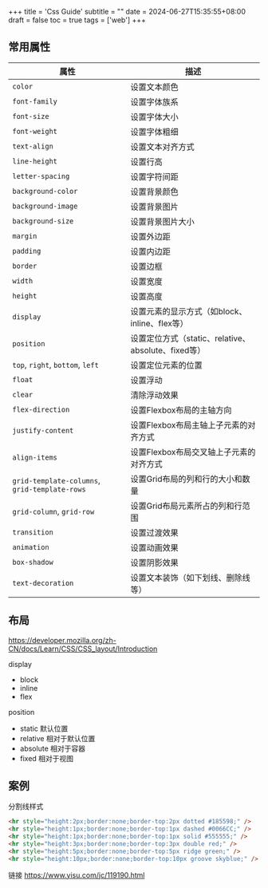 +++
title = 'Css Guide'
subtitle = ""
date = 2024-06-27T15:35:55+08:00
draft = false
toc = true
tags = ['web']
+++

## 常用属性

| 属性                  | 描述                                                         |
|-----------------------|--------------------------------------------------------------|
| `color`               | 设置文本颜色                                                   |
| `font-family`         | 设置字体族系                                                   |
| `font-size`           | 设置字体大小                                                   |
| `font-weight`         | 设置字体粗细                                                   |
| `text-align`          | 设置文本对齐方式                                               |
| `line-height`         | 设置行高                                                       |
| `letter-spacing`      | 设置字符间距                                                   |
| `background-color`    | 设置背景颜色                                                   |
| `background-image`    | 设置背景图片                                                   |
| `background-size`     | 设置背景图片大小                                               |
| `margin`              | 设置外边距                                                     |
| `padding`             | 设置内边距                                                     |
| `border`              | 设置边框                                                       |
| `width`               | 设置宽度                                                       |
| `height`              | 设置高度                                                       |
| `display`             | 设置元素的显示方式（如block、inline、flex等）                   |
| `position`            | 设置定位方式（static、relative、absolute、fixed等）                      |
| `top`, `right`, `bottom`, `left` | 设置定位元素的位置                                           |
| `float`               | 设置浮动                                                       |
| `clear`               | 清除浮动效果                                                   |
| `flex-direction`      | 设置Flexbox布局的主轴方向                                      |
| `justify-content`     | 设置Flexbox布局主轴上子元素的对齐方式                            |
| `align-items`         | 设置Flexbox布局交叉轴上子元素的对齐方式                          |
| `grid-template-columns`, `grid-template-rows` | 设置Grid布局的列和行的大小和数量                      |
| `grid-column`, `grid-row` | 设置Grid布局元素所占的列和行范围                              |
| `transition`          | 设置过渡效果                                                   |
| `animation`           | 设置动画效果                                                   |
| `box-shadow`          | 设置阴影效果                                                   |
| `text-decoration`     | 设置文本装饰（如下划线、删除线等）                               |


## 布局

https://developer.mozilla.org/zh-CN/docs/Learn/CSS/CSS_layout/Introduction

display
- block
- inline
- flex

position
- static 默认位置
- relative 相对于默认位置
- absolute 相对于容器
- fixed  相对于视图


## 案例

分割线样式

```html
<hr style="height:2px;border:none;border-top:2px dotted #185598;" />
<hr style="height:1px;border:none;border-top:1px dashed #0066CC;" />
<hr style="height:1px;border:none;border-top:1px solid #555555;" />
<hr style="height:3px;border:none;border-top:3px double red;" />
<hr style="height:5px;border:none;border-top:5px ridge green;" />
<hr style="height:10px;border:none;border-top:10px groove skyblue;" />
```

链接 <https://www.yisu.com/jc/119190.html>